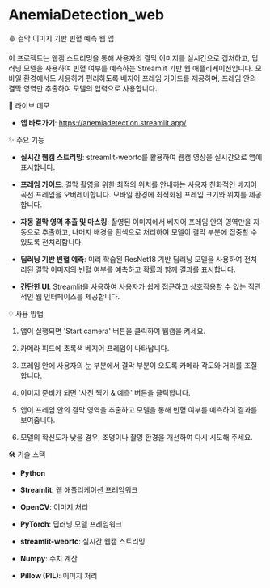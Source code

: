 # AnemiaDetection_web
🩸 결막 이미지 기반 빈혈 예측 웹 앱

이 프로젝트는 웹캠 스트리밍을 통해 사용자의 결막 이미지를 실시간으로 캡처하고, 딥러닝 모델을 사용하여 빈혈 여부를 예측하는 Streamlit 기반 웹 애플리케이션입니다. 모바일 환경에서도 사용하기 편리하도록 베지어 프레임 가이드를 제공하며, 프레임 안의 결막 영역만 추출하여 모델의 입력으로 사용합니다.

🚀 라이브 데모

- **앱 바로가기**: https://anemiadetection.streamlit.app/

✨ 주요 기능

- **실시간 웹캠 스트리밍**: streamlit-webrtc를 활용하여 웹캠 영상을 실시간으로 앱에 표시합니다.

- **프레임 가이드**: 결막 촬영을 위한 최적의 위치를 안내하는 사용자 친화적인 베지어 곡선 프레임을 오버레이합니다. 모바일 환경에 최적화된 프레임 크기와 위치를 제공합니다.

- **자동 결막 영역 추출 및 마스킹**: 촬영된 이미지에서 베지어 프레임 안의 영역만을 자동으로 추출하고, 나머지 배경을 흰색으로 처리하여 모델이 결막 부분에 집중할 수 있도록 전처리합니다.

- **딥러닝 기반 빈혈 예측**: 미리 학습된 ResNet18 기반 딥러닝 모델을 사용하여 전처리된 결막 이미지의 빈혈 여부를 예측하고 확률과 함께 결과를 표시합니다.

- **간단한 UI**: Streamlit을 사용하여 사용자가 쉽게 접근하고 상호작용할 수 있는 직관적인 웹 인터페이스를 제공합니다.

💡 사용 방법

1. 앱이 실행되면 'Start camera' 버튼을 클릭하여 웹캠을 켜세요.

2. 카메라 피드에 초록색 베지어 프레임이 나타납니다.

3. 프레임 안에 사용자의 눈 부분에서 결막 부분이 오도록 카메라 각도와 거리를 조절합니다.

4. 이미지 준비가 되면 '사진 찍기 & 예측' 버튼을 클릭합니다.

5. 앱이 프레임 안의 결막 영역을 추출하고 모델을 통해 빈혈 여부를 예측하여 결과를 보여줍니다.

6. 모델의 확신도가 낮을 경우, 조명이나 촬영 환경을 개선하여 다시 시도해 주세요.

🛠 기술 스택

- **Python**

- **Streamlit**: 웹 애플리케이션 프레임워크

- **OpenCV**: 이미지 처리

- **PyTorch**: 딥러닝 모델 프레임워크

- **streamlit-webrtc**: 실시간 웹캠 스트리밍
  
- **Numpy**: 수치 계산

- **Pillow (PIL)**: 이미지 처리

